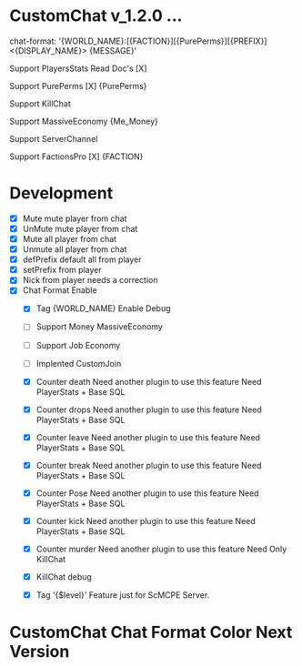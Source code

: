 CustomChat v_1.2.0 ...
============
chat-format: '{WORLD_NAME}:[{FACTION}][{PurePerms}][{PREFIX}]<{DISPLAY_NAME}> {MESSAGE}' 


Support PlayersStats Read Doc's [X]


Support PurePerms [X] {PurePerms}


Support KillChat


Support MassiveEconomy {Me_Money}


Support ServerChannel


Support FactionsPro [X] {FACTION}


# Development
 
  - [X] Mute mute player from chat
  - [X] UnMute mute player from chat
  - [X] Mute all player from chat
  - [X] Unmute all player from chat
  - [X] defPrefix default all from player
  - [X] setPrefix from player
  - [X] Nick from player needs a correction
  - [X] Chat Format Enable
    - [X] Tag {WORLD_NAME} Enable Debug
    - [ ] Support Money MassiveEconomy
    - [ ] Support Job Economy
    - [ ] Implented CustomJoin 
    - [X] Counter death  Need another plugin to use this feature Need PlayerStats + Base SQL
    - [X] Counter drops  Need another plugin to use this feature Need PlayerStats + Base SQL
    - [X] Counter leave  Need another plugin to use this feature Need PlayerStats + Base SQL
    - [X] Counter break  Need another plugin to use this feature Need PlayerStats + Base SQL
    - [X] Counter Pose   Need another plugin to use this feature Need PlayerStats + Base SQL
    - [X] Counter kick  Need another plugin to use this feature Need PlayerStats + Base SQL
    - [X] Counter murder Need another plugin to use this feature Need Only KillChat
    - [X] KillChat debug
    - [X] Tag '{$level}' Feature just for ScMCPE Server.


# CustomChat Chat Format Color Next Version 
